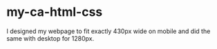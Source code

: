 # my-ca-html-css

I designed my webpage to fit exactly 430px wide on mobile and did the same with desktop for 1280px.
